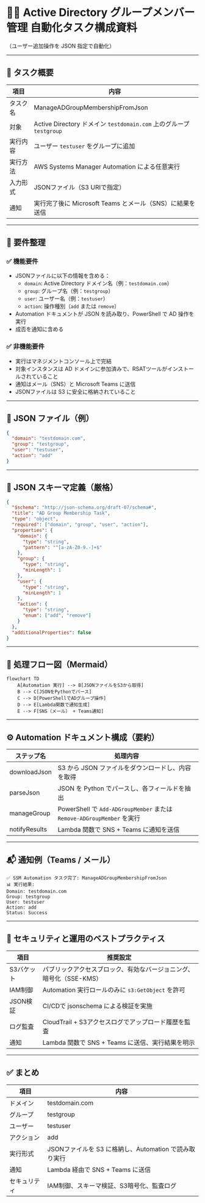 # 🧑‍💼 Active Directory グループメンバー管理 自動化タスク構成資料  
（ユーザー追加操作を JSON 指定で自動化）

---

## 📌 タスク概要

| 項目     | 内容                                                                |
| -------- | ------------------------------------------------------------------- |
| タスク名 | ManageADGroupMembershipFromJson                                     |
| 対象     | Active Directory ドメイン `testdomain.com` 上のグループ `testgroup` |
| 実行内容 | ユーザー `testuser` をグループに追加                                |
| 実行方法 | AWS Systems Manager Automation による任意実行                       |
| 入力形式 | JSONファイル（S3 URIで指定）                                        |
| 通知     | 実行完了後に Microsoft Teams とメール（SNS）に結果を送信            |

---

## 🎯 要件整理

### ✅ 機能要件

- JSONファイルに以下の情報を含める：
  - `domain`: Active Directory ドメイン名（例：`testdomain.com`）
  - `group`: グループ名（例：`testgroup`）
  - `user`: ユーザー名（例：`testuser`）
  - `action`: 操作種別（`add` または `remove`）
- Automation ドキュメントが JSON を読み取り、PowerShell で AD 操作を実行
- 成否を通知に含める

### ✅ 非機能要件

- 実行はマネジメントコンソール上で完結
- 対象インスタンスは AD ドメインに参加済みで、RSATツールがインストールされていること
- 通知はメール（SNS）と Microsoft Teams に送信
- JSONファイルは S3 に安全に格納されていること

---

## 🧾 JSON ファイル（例）

```json
{
  "domain": "testdomain.com",
  "group": "testgroup",
  "user": "testuser",
  "action": "add"
}
```

---

## 📐 JSON スキーマ定義（厳格）

```json
{
  "$schema": "http://json-schema.org/draft-07/schema#",
  "title": "AD Group Membership Task",
  "type": "object",
  "required": ["domain", "group", "user", "action"],
  "properties": {
    "domain": {
      "type": "string",
      "pattern": "^[a-zA-Z0-9.-]+$"
    },
    "group": {
      "type": "string",
      "minLength": 1
    },
    "user": {
      "type": "string",
      "minLength": 1
    },
    "action": {
      "type": "string",
      "enum": ["add", "remove"]
    }
  },
  "additionalProperties": false
}
```

---

## 🧩 処理フロー図（Mermaid）

```mermaid
flowchart TD
    A[Automation 実行] --> B[JSONファイルをS3から取得]
    B --> C[JSONをPythonでパース]
    C --> D[PowerShellでADグループ操作]
    D --> E[Lambda関数で通知生成]
    E --> F[SNS（メール） + Teams通知]
```

---

## ⚙️ Automation ドキュメント構成（要約）

| ステップ名    | 処理内容                                                               |
| ------------- | ---------------------------------------------------------------------- |
| downloadJson  | S3 から JSON ファイルをダウンロードし、内容を取得                      |
| parseJson     | JSON を Python でパースし、各フィールドを抽出                          |
| manageGroup   | PowerShell で `Add-ADGroupMember` または `Remove-ADGroupMember` を実行 |
| notifyResults | Lambda 関数で SNS + Teams に通知を送信                                 |

---

## 📬 通知例（Teams / メール）

```
✅ SSM Automation タスク完了: ManageADGroupMembershipFromJson
📊 実行結果:
Domain: testdomain.com
Group: testgroup
User: testuser
Action: add
Status: Success
```

---

## 🔐 セキュリティと運用のベストプラクティス

| 項目       | 推奨設定                                                            |
| ---------- | ------------------------------------------------------------------- |
| S3バケット | パブリックアクセスブロック、有効なバージョニング、暗号化（SSE-KMS） |
| IAM制御    | Automation 実行ロールのみに `s3:GetObject` を許可                   |
| JSON検証   | CI/CDで jsonschema による検証を実施                                 |
| ログ監査   | CloudTrail + S3アクセスログでアップロード履歴を監査                 |
| 通知       | Lambda 関数で SNS + Teams に送信、実行結果を明示                    |

---

## ✅ まとめ

| 項目         | 内容                                                  |
| ------------ | ----------------------------------------------------- |
| ドメイン     | testdomain.com                                        |
| グループ     | testgroup                                             |
| ユーザー     | testuser                                              |
| アクション   | add                                                   |
| 実行形式     | JSONファイルを S3 に格納し、Automation で読み取り実行 |
| 通知         | Lambda 経由で SNS + Teams に送信                      |
| セキュリティ | IAM制御、スキーマ検証、S3暗号化、監査ログ             |
